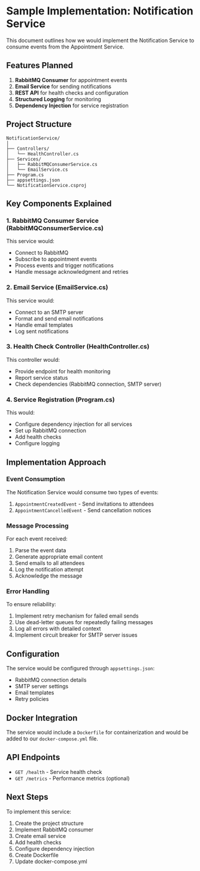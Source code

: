 # Sample Implementation: Notification Service

This document outlines how we would implement the Notification Service to consume events from the Appointment Service.

## Features Planned

1. **RabbitMQ Consumer** for appointment events
2. **Email Service** for sending notifications
3. **REST API** for health checks and configuration
4. **Structured Logging** for monitoring
5. **Dependency Injection** for service registration

## Project Structure

```
NotificationService/
│
├── Controllers/
│   └── HealthController.cs
├── Services/
│   ├── RabbitMQConsumerService.cs
│   └── EmailService.cs
├── Program.cs
├── appsettings.json
└── NotificationService.csproj
```

## Key Components Explained

### 1. RabbitMQ Consumer Service (RabbitMQConsumerService.cs)

This service would:
- Connect to RabbitMQ
- Subscribe to appointment events
- Process events and trigger notifications
- Handle message acknowledgment and retries

### 2. Email Service (EmailService.cs)

This service would:
- Connect to an SMTP server
- Format and send email notifications
- Handle email templates
- Log sent notifications

### 3. Health Check Controller (HealthController.cs)

This controller would:
- Provide endpoint for health monitoring
- Report service status
- Check dependencies (RabbitMQ connection, SMTP server)

### 4. Service Registration (Program.cs)

This would:
- Configure dependency injection for all services
- Set up RabbitMQ connection
- Add health checks
- Configure logging

## Implementation Approach

### Event Consumption

The Notification Service would consume two types of events:
1. `AppointmentCreatedEvent` - Send invitations to attendees
2. `AppointmentCancelledEvent` - Send cancellation notices

### Message Processing

For each event received:
1. Parse the event data
2. Generate appropriate email content
3. Send emails to all attendees
4. Log the notification attempt
5. Acknowledge the message

### Error Handling

To ensure reliability:
1. Implement retry mechanism for failed email sends
2. Use dead-letter queues for repeatedly failing messages
3. Log all errors with detailed context
4. Implement circuit breaker for SMTP server issues

## Configuration

The service would be configured through `appsettings.json`:
- RabbitMQ connection details
- SMTP server settings
- Email templates
- Retry policies

## Docker Integration

The service would include a `Dockerfile` for containerization and would be added to our `docker-compose.yml` file.

## API Endpoints

- `GET /health` - Service health check
- `GET /metrics` - Performance metrics (optional)

## Next Steps

To implement this service:
1. Create the project structure
2. Implement RabbitMQ consumer
3. Create email service
4. Add health checks
5. Configure dependency injection
6. Create Dockerfile
7. Update docker-compose.yml